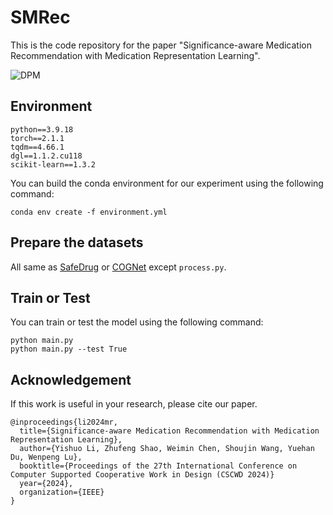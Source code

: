 # SMRec

This is the code repository for the paper "Significance-aware Medication Recommendation with Medication Representation Learning".

![DPM](https://github.com/liyifo/SMRec/assets/80516655/e46400c8-4ee4-4935-bcc6-2e0d29c24f95)


## Environment
```
python==3.9.18
torch==2.1.1
tqdm==4.66.1
dgl==1.1.2.cu118
scikit-learn==1.3.2
```
You can build the conda environment for our experiment using the following command:
```
conda env create -f environment.yml
```



## Prepare the datasets

All same as [SafeDrug](https://github.com/ycq091044/SafeDrug/) or [COGNet](https://github.com/BarryRun/COGNet) except `process.py`.



## Train or Test


You can train or test the model using the following command:
```
python main.py
python main.py --test True
```

## Acknowledgement
If this work is useful in your research, please cite our paper.

```
@inproceedings{li2024mr,
  title={Significance-aware Medication Recommendation with Medication Representation Learning},
  author={Yishuo Li, Zhufeng Shao, Weimin Chen, Shoujin Wang, Yuehan Du, Wenpeng Lu},
  booktitle={Proceedings of the 27th International Conference on Computer Supported Cooperative Work in Design (CSCWD 2024)}
  year={2024},
  organization={IEEE}
}
```
